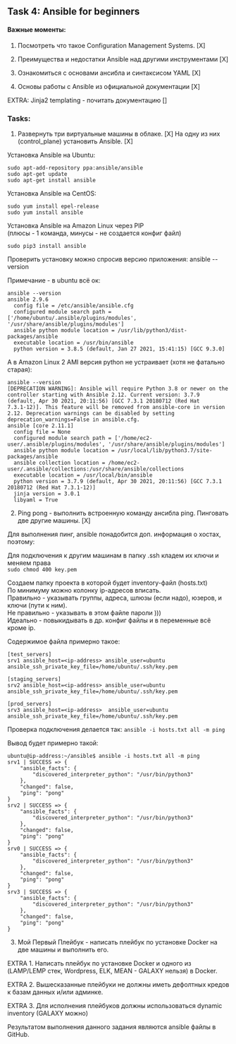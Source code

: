 ## Task 4: Ansible for beginners 

#### Важные моменты:

1. Посмотреть что такое Configuration Management Systems. [X]

2. Преимущества и недостатки Ansible над другими инструментами [X]

3. Ознакомиться с основами ансибла и синтаксисом YAML [X]

4. Основы работы с Ansible из официальной документации [X]


EXTRA: Jinja2 templating - почитать документацию []


### Tasks:
1. Развернуть три виртуальные машины в облаке. [X] На одну из них (control_plane) установить Ansible. [X]

Установка Ansible на Ubuntu:
```
sudo apt-add-repository ppa:ansible/ansible
sudo apt-get update
sudo apt-get install ansible
```
Установка Ansible на CentOS:
```
sudo yum install epel-release
sudo yum install ansible
```
Установка Ansible на Amazon Linux через PIP </br>
(плюсы - 1 команда, минусы - не создается конфиг файл)
```
sudo pip3 install ansible
```
Проверить установку можно спросив версию приложения: ansible --version

Примечание - в ubuntu всё ок:
```
ansible --version
ansible 2.9.6
  config file = /etc/ansible/ansible.cfg
  configured module search path = ['/home/ubuntu/.ansible/plugins/modules', '/usr/share/ansible/plugins/modules']
  ansible python module location = /usr/lib/python3/dist-packages/ansible
  executable location = /usr/bin/ansible
  python version = 3.8.5 (default, Jan 27 2021, 15:41:15) [GCC 9.3.0]
```
А в Amazon Linux 2 AMI версия python не устраивает (хотя не фатально старая):
```
ansible --version
[DEPRECATION WARNING]: Ansible will require Python 3.8 or newer on the controller starting with Ansible 2.12. Current version: 3.7.9 (default, Apr 30 2021, 20:11:56) [GCC 7.3.1 20180712 (Red Hat
7.3.1-12)]. This feature will be removed from ansible-core in version 2.12. Deprecation warnings can be disabled by setting deprecation_warnings=False in ansible.cfg.
ansible [core 2.11.1]
  config file = None
  configured module search path = ['/home/ec2-user/.ansible/plugins/modules', '/usr/share/ansible/plugins/modules']
  ansible python module location = /usr/local/lib/python3.7/site-packages/ansible
  ansible collection location = /home/ec2-user/.ansible/collections:/usr/share/ansible/collections
  executable location = /usr/local/bin/ansible
  python version = 3.7.9 (default, Apr 30 2021, 20:11:56) [GCC 7.3.1 20180712 (Red Hat 7.3.1-12)]
  jinja version = 3.0.1
  libyaml = True
```


2. Ping pong - выполнить встроенную команду ансибла ping. Пинговать две другие машины. [X]</br>

Для выполнения пинг, ansible понадобится доп. информация о хостах, поэтому:

Для подключения к другим машинам в папку .ssh кладем их ключи и меняем права</br>
```sudo chmod 400 key.pem```</br>

Создаем папку проекта в которой будет inventory-файл (hosts.txt) </br>
По минимуму можно колонку ip-адресов вписать. </br>
Правильно - указывать группы, адреса, шлюзы (если надо), юзеров, и ключи (пути к ним). </br>
Не правильно - указывать в этом файле пароли ))) </br>
Идеально - повыкидывать в др. конфиг файлы и в переменные всё кроме ip.</br>

Содержимое файла примерно такое:
```
[test_servers]
srv1 ansible_host=<ip-address> ansible_user=ubuntu ansible_ssh_private_key_file=/home/ubuntu/.ssh/key.pem

[staging_servers]
srv2 ansible_host=<ip-address> ansible_user=ubuntu ansible_ssh_private_key_file=/home/ubuntu/.ssh/key.pem

[prod_servers]
srv3 ansible_host=<ip-address>  ansible_user=ubuntu ansible_ssh_private_key_file=/home/ubuntu/.ssh/key.pem
```



Проверка подключения делается так:
```ansible -i hosts.txt all -m ping```

Вывод будет примерно такой:
```
ubuntu@ip-address:~/ansible$ ansible -i hosts.txt all -m ping
srv1 | SUCCESS => {
    "ansible_facts": {
        "discovered_interpreter_python": "/usr/bin/python3"
    },
    "changed": false,
    "ping": "pong"
}
srv2 | SUCCESS => {
    "ansible_facts": {
        "discovered_interpreter_python": "/usr/bin/python3"
    },
    "changed": false,
    "ping": "pong"
}
srv0 | SUCCESS => {
    "ansible_facts": {
        "discovered_interpreter_python": "/usr/bin/python3"
    },
    "changed": false,
    "ping": "pong"
}
srv3 | SUCCESS => {
    "ansible_facts": {
        "discovered_interpreter_python": "/usr/bin/python3"
    },
    "changed": false,
    "ping": "pong"
}
```


3. Мой Первый Плейбук - написать плейбук по установке Docker на две машины и выполнить его.




       
EXTRA 1. Написать плейбук по установке Docker и одного из (LAMP/LEMP стек, Wordpress, ELK, MEAN - GALAXY нельзя) в Docker.


EXTRA 2. Вышесказанные плейбуки не должны иметь дефолтных кредов к базам данных и/или админке.


EXTRA 3.  Для исполнения плейбуков должны использоваться dynamic inventory (GALAXY можно)




Результатом выполнения данного задания являются ansible файлы в GitHub. 


















